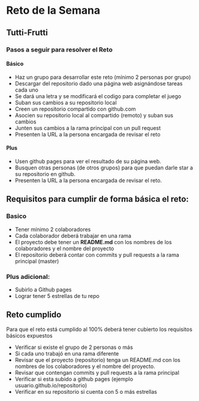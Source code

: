 # Reto de la Semana
## Tutti-Frutti
### Pasos a seguir para resolver el Reto

#### Básico

- Haz un grupo para desarrollar este reto (mínimo 2 personas por grupo)
- Descargar del repositorio dado una página web asignándose tareas cada uno
- Se dará una letra y se modificará el codigo para completar el juego 
- Suban sus cambios a su repositorio local
- Creen un repositorio compartido con github.com
- Asocien su repositorio local al compartido (remoto)  y suban sus cambios
- Junten sus cambios a la rama principal con un pull request
- Presenten la URL a la persona encargada de revisar el reto

#### Plus

- Usen github pages para ver el resultado de su página web.
- Busquen otras personas (de otros grupos) para que puedan darle star a su repositorio en github.
- Presenten la URL a la persona encargada de revisar el reto.

## Requisitos para cumplir de forma básica el reto:

### Basico
- Tener mínimo 2 colaboradores
- Cada colaborador deberá trabajar en una rama
- El proyecto debe tener un **README.md** con los nombres de los colaboradores y el nombre del proyecto
- El repositorio deberá contar con commits y pull requests a la rama principal (master)

### Plus adicional:

- Subirlo a Github pages
- Lograr tener 5 estrellas de tu repo

## Reto cumplido

Para que el reto está cumplido al 100% deberá tener cubierto los requisitos básicos expuestos

- Verificar si existe el grupo de 2 personas o más 
- Si cada uno trabajó en una rama diferente
- Revisar que el proyecto (repositorio)  tenga un README.md con los nombres de los colaboradores y el nombre del proyecto.
- Revisar que contengan commits y pull requests a la rama principal
- Verificar si esta subido a github pages (ejemplo usuario.github.io/repositorio) 
- Verificar en su repositorio si cuenta con 5 o más estrellas
